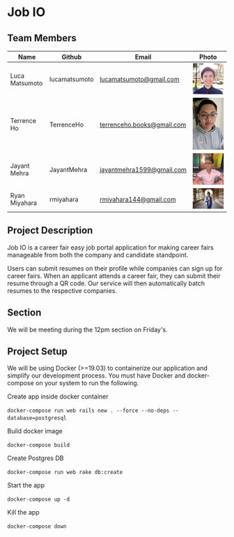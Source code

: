# Job IO

## Team Members

|Name  |Github   |Email   |Photo   |
|---|---|---|---|
|Luca Matsumoto   |lucamatsumoto   |lucamatsumoto@gmail.com   |![alt text](teampics/luca.jpeg)   |
|Terrence Ho   |TerrenceHo   |terrenceho.books@gmail.com   |![alt text](teampics/terrence.jpg)  |
|Jayant Mehra   |JayantMehra   |jayantmehra1599@gmail.com   |![alt text](teampics/jayant.jpg)  |
|Ryan Miyahara  |rmiyahara   |rmiyahara144@gmail.com   |![alt text](teampics/ryan.jpg)   |

## Project Description

Job IO is a career fair easy job portal application for making career fairs manageable from both the company and candidate standpoint.

Users can submit resumes on their profile while companies can sign up for career fairs. When an applicant attends a career fair, they can submit their resume through a QR code. Our service will then automatically batch resumes to the respective companies.

## Section

We will be meeting during the 12pm section on Friday's. 

## Project Setup

We will be using Docker (>=19.03) to containerize our application and simplify our development process. You must have Docker and docker-compose on your system to run the following.

Create app inside docker container

`docker-compose run web rails new . --force --no-deps --database=postgresql`

Build docker image

`docker-compose build`

Create Postgres DB

`docker-compose run web rake db:create`

Start the app

`docker-compose up -d`

Kill the app

`docker-compose down`
